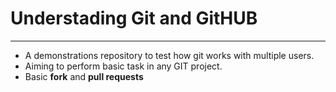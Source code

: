 # Understading Git and GitHUB
---
* A demonstrations repository to test how git works with multiple users.
* Aiming to perform basic task in any GIT project.
* Basic **fork** and **pull requests** 
